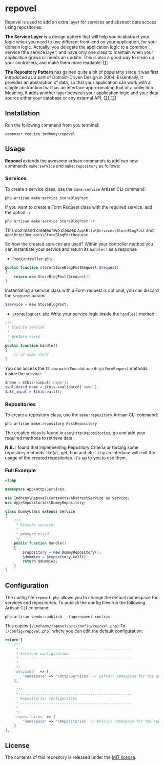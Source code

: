 # repovel

Repovel is used to add an extra layer for services and abstract data access using repositories.

**The Service Layer** is a design pattern that will help you to abstract your logic when you need to use different front-end on your application, for your domain logic.
Actually, you delegate the application logic to a common service (the service layer) and have only one class to maintain when your application grows or needs an update. This is also a good way to clean up your controllers, and make them more readable. [[1](https://m.dotdev.co/design-pattern-service-layer-with-laravel-5-740ff0a7b65f)]

**The Repository Pattern** has gained quite a bit of popularity since it was first introduced as a part of Domain-Driven Design in 2004. Essentially, it provides an abstraction of data, so that your application can work with a simple abstraction that has an interface approximating that of a collection. Meaning, it adds another layer between your application logic and your data source either your database or any external API. [[2](https://deviq.com/repository-pattern/)],[[3](https://www.larashout.com/how-to-use-repository-pattern-in-laravel)]

## Installation

Run the following command from you terminal:

```
composer require imdhemy\repovel
```

## Usage
**Repovel** extends the awesome artisan commands to add two new commands `make:service` and `make:repository` as follows:

### Services
To create a service class, use the `make:service` Artisan CLI command:
```
php artisan make:service StoreBlogPost
```
If you want to create a Form Request class with the required service, add the option `-r`
```
php artisan make:service StoreBlogPost -r
```
This command creates two classes `App\Http\Services\StoreBlogPost` and `App\Http\Requests\StoreBlogPostRequest`

So how the created services are used? Within your controller method you can instantiate your service and return its `handle()` as a response

- `PostController.php`
```php
public function store(StoreBlogPostRequest $request)
{
    return new StoreBlogPost($request);
}
```

Instantiating a service class with a Form request is optional, you can discard the `$request` param:
```php
$service = new StoreBlogPost;
```

- `StoreBlogPost.php`
Write your service logic inside the `handle()` method:
```php
/**
 * Execute service
 *
 * @return mixed
 */
public function handle()
{
    // do some stuff
}
```

You can access the `Illuminate\Foundation\Http\FormRequest` methods inside the service:
```php
$name = $this->input('name');
$validated_name = $this->validated('name');
$all_input = $this->all();
```

### Repositories
To create a repository class, use the `make:repository` Artisan CLI command:

```
php artisan make:repository PostRepository
```

The created class is found in `app\Http\Repositories`, go and add your required methods to retrieve data.

**N.B.** I found that implementing Repository Criteria or forcing some repository methods like(all, get, find and etc ..) by an interface will limit the usage of the created repositories. It's up to you to use them.

### Full Example
```php
<?php

namespace App\Http\Services;

use Imdhemy\Repovel\Contracts\AbstractService as Service;
use App\Repositories\DummyRepository;

class DummyClass extends Service
{
    /**
     * Execute service
     *
     * @return mixed
     */
    public function handle()
    {
        $repository = new DummyRepository();
        $dummies = $repository->all();
        return $dummies;
    }
}
```

## Configuration
The config file `repovel.php` allows you to change the default namespace for services and repositories.
To publish the config files run the following Artisan CLI command
```
php artisan vendor:publish --tag=repovel-configs
```
This copies `[/imdhemy/repovel/src/config/repovel.php]` To `[/config/repovel.php]` where you can edit the default configuration:
```php
return [
    /**
     * ---------------------------------------------------
     * Services configuration
     * ---------------------------------------------------
     *
     */
    'services'  => [
        'namespace' => '\Http\Services' // Default namespace for the services
    ],

     /**
     * ---------------------------------------------------
     * Repositories configuration
     * ---------------------------------------------------
     *
     */
    'repositories' => [
        'namespace' => '\Repositories' // Default namespace for the repositories
    ]
];
```

## License
The contents of this repository is released under the [MIT license](./LICENSE).
